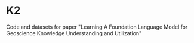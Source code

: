 # K2
Code and datasets for paper "Learning A Foundation Language Model for Geoscience Knowledge Understanding and Utilization"
